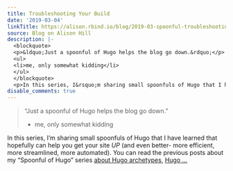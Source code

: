 ```yaml
---
title: Troubleshooting Your Build
date: '2019-03-04'
linkTitle: https://alison.rbind.io/blog/2019-03-spoonful-troubleshooting/
source: Blog on Alison Hill
description: |-
  <blockquote>
  <p>&ldquo;Just a spoonful of Hugo helps the blog go down.&rdquo;</p>
  <ul>
  <li>me, only somewhat kidding</li>
  </ul>
  </blockquote>
  <p>In this series, I&rsquo;m sharing small spoonfuls of Hugo that I have learned that hopefully can help you get your site <em>UP</em> (and even better- more efficient, more streamlined, more automated). You can read the previous posts about my &ldquo;Spoonful of Hugo&rdquo; series <a href="https://alison.rbind.io/post/2019-02-19-hugo-archetypes/">about Hugo archetypes</a>, <a href="https://alison.rbind.io/post/2019-02-19-hugo-netlify-toml/">Hugo ...
disable_comments: true
---
```

<blockquote>
<p>&ldquo;Just a spoonful of Hugo helps the blog go down.&rdquo;</p>
<ul>
<li>me, only somewhat kidding</li>
</ul>
</blockquote>
<p>In this series, I&rsquo;m sharing small spoonfuls of Hugo that I have learned that hopefully can help you get your site <em>UP</em> (and even better- more efficient, more streamlined, more automated). You can read the previous posts about my &ldquo;Spoonful of Hugo&rdquo; series <a href="https://alison.rbind.io/post/2019-02-19-hugo-archetypes/">about Hugo archetypes</a>, <a href="https://alison.rbind.io/post/2019-02-19-hugo-netlify-toml/">Hugo ...